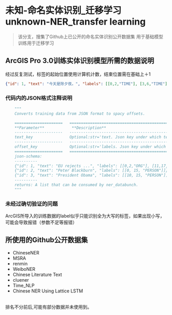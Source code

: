 # 未知-命名实体识别_迁移学习 unknown-NER_transfer learning
> 该分支，搜集了Github上已公开的命名实体识别公开数据集 用于基础模型训练用于迁移学习

## ArcGIS Pro 3.0训练实体识别模型所需的数据说明
经过反复测试，标签的起始位置使用计算机计数，结束位置需在基础上＋1
``` JSON
{"id": 1, "text": "今天是除夕夜。", "labels": [[0,2,"TIME"], [3,6,"TIME"]]}
```

### 代码内的JSON格式注释说明
``` python
    """
    Converts training data from JSON format to spacy offsets.

    =====================   ===========================================
    **Parameter**            **Description**
    ---------------------   -------------------------------------------
    text_key                Optional:str='text. Json key under which text is available
    ---------------------   -------------------------------------------
    offset_key              Optional:str='labels. Json key under which offsets are available
    =====================   ===========================================
    json-schema:
    ----------
    {"id": 1, "text": "EU rejects ...", "labels": [[0,2,"ORG"], [11,17, "MISC"], [34,41,"ORG"]]}
    {"id": 2, "text": "Peter Blackburn", "labels": [[0, 15, "PERSON"]]}
    {"id": 3, "text": "President Obama", "labels": [[10, 15, "PERSON"]]}
    ----------
    returns: A list that can be consumed by ner_databunch.
    """
```

### 未经过确切验证的问题
ArcGIS所导入的训练数据的label似乎只能识别全为大写的标签，如果出现小写，可能会导致报错（参数不足等报错）

## 所使用的Github公开数据集
- ChineseNER
- MSRA
- renmin
- WeiboNER
- Chinese Literature Text
- cluener
- Time_NLP
- Chinese NER Using Lattice LSTM
<br>
排名不分前后,可能有部分数据并未使用到。

